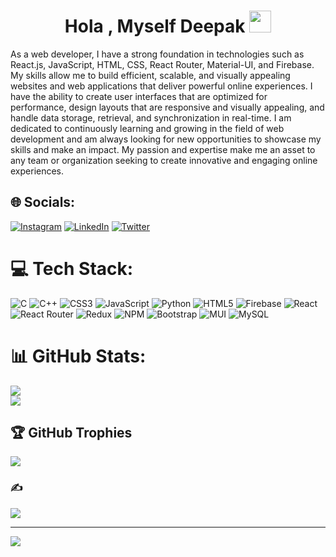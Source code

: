 <h1 align="center">Hola , Myself Deepak <img src="https://media.giphy.com/media/hvRJCLFzcasrR4ia7z/giphy.gif" width="35"></h1>
As a web developer, I have a strong foundation in technologies such as React.js, JavaScript, HTML, CSS, React Router, Material-UI, and Firebase. My skills allow me to build efficient, scalable, and visually appealing websites and web applications that deliver powerful online experiences. I have the ability to create user interfaces that are optimized for performance, design layouts that are responsive and visually appealing, and handle data storage, retrieval, and synchronization in real-time. I am dedicated to continuously learning and growing in the field of web development and am always looking for new opportunities to showcase my skills and make an impact. My passion and expertise make me an asset to any team or organization seeking to create innovative and engaging online experiences.

## 🌐 Socials:
[![Instagram](https://img.shields.io/badge/Instagram-%23E4405F.svg?logo=Instagram&logoColor=white)](https://instagram.com/deepak84687) [![LinkedIn](https://img.shields.io/badge/LinkedIn-%230077B5.svg?logo=linkedin&logoColor=white)](https://linkedin.com/in/deepak-kumar-goyal-1855b5322b) [![Twitter](https://img.shields.io/badge/Twitter-%231DA1F2.svg?logo=Twitter&logoColor=white)](https://twitter.com/deepak84687)

# 💻 Tech Stack:
![C](https://img.shields.io/badge/c-%2300599C.svg?style=for-the-badge&logo=c&logoColor=white) ![C++](https://img.shields.io/badge/c++-%2300599C.svg?style=for-the-badge&logo=c%2B%2B&logoColor=white) ![CSS3](https://img.shields.io/badge/css3-%231572B6.svg?style=for-the-badge&logo=css3&logoColor=white) ![JavaScript](https://img.shields.io/badge/javascript-%23323330.svg?style=for-the-badge&logo=javascript&logoColor=%23F7DF1E) ![Python](https://img.shields.io/badge/python-3670A0?style=for-the-badge&logo=python&logoColor=ffdd54) ![HTML5](https://img.shields.io/badge/html5-%23E34F26.svg?style=for-the-badge&logo=html5&logoColor=white) ![Firebase](https://img.shields.io/badge/firebase-%23039BE5.svg?style=for-the-badge&logo=firebase) ![React](https://img.shields.io/badge/react-%2320232a.svg?style=for-the-badge&logo=react&logoColor=%2361DAFB) ![React Router](https://img.shields.io/badge/React_Router-CA4245?style=for-the-badge&logo=react-router&logoColor=white) ![Redux](https://img.shields.io/badge/redux-%23593d88.svg?style=for-the-badge&logo=redux&logoColor=white) ![NPM](https://img.shields.io/badge/NPM-%23000000.svg?style=for-the-badge&logo=npm&logoColor=white) ![Bootstrap](https://img.shields.io/badge/bootstrap-%23563D7C.svg?style=for-the-badge&logo=bootstrap&logoColor=white) ![MUI](https://img.shields.io/badge/MUI-%230081CB.svg?style=for-the-badge&logo=material-ui&logoColor=white) ![MySQL](https://img.shields.io/badge/mysql-%2300f.svg?style=for-the-badge&logo=mysql&logoColor=white)
# 📊 GitHub Stats:
<!--![](https://github-readme-stats.vercel.app/api?username=DeathRay99&theme=radical&hide_border=false&include_all_commits=true&count_private=true)<br/>-->
![](https://github-readme-streak-stats.herokuapp.com/?user=DeathRay99&theme=radical&hide_border=false)<br/>
![](https://github-readme-stats.vercel.app/api/top-langs/?username=DeathRay99&theme=radical&hide_border=false&include_all_commits=true&count_private=true&layout=compact)

## 🏆 GitHub Trophies
![](https://github-profile-trophy.vercel.app/?username=DeathRay99&theme=radical&no-frame=false&no-bg=true&margin-w=4)

### ✍️ 
![](https://quotes-github-readme.vercel.app/api?type=horizontal&theme=radical)

---
[![](https://visitcount.itsvg.in/api?id=DeathRay99&icon=0&color=0)](https://visitcount.itsvg.in)

<!-- Proudly created with GPRM ( https://gprm.itsvg.in ) -->
